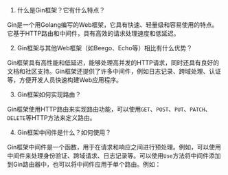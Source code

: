 

1.  什么是Gin框架？它有什么特点？

Gin是一个用Golang编写的Web框架，它具有快速、轻量级和容易使用的特点。它基于HTTP路由和中间件，具有高效的请求处理速度和低延迟。

2.  Gin框架与其他Web框架（如Beego、Echo等）相比有什么优势？

Gin框架具有高性能和低延迟，能够处理高并发的HTTP请求，同时还具有良好的文档和社区支持。Gin框架还提供了许多中间件，例如日志记录、跨域处理、认证等，方便开发人员快速构建Web应用程序。

3.  Gin框架如何实现路由？

Gin框架使用HTTP路由来实现路由功能，可以使用`GET`、`POST`、`PUT`、`PATCH`、`DELETE`等HTTP方法来定义路由。

4.  Gin框架中间件是什么？如何使用？

Gin框架中间件是一个函数，用于在请求和响应之间进行预处理。例如，可以使用中间件来处理身份验证、跨域请求、日志记录等。可以使用`Use`方法将中间件添加到Gin路由器中，也可以将中间件应用于单个路由。例如：


